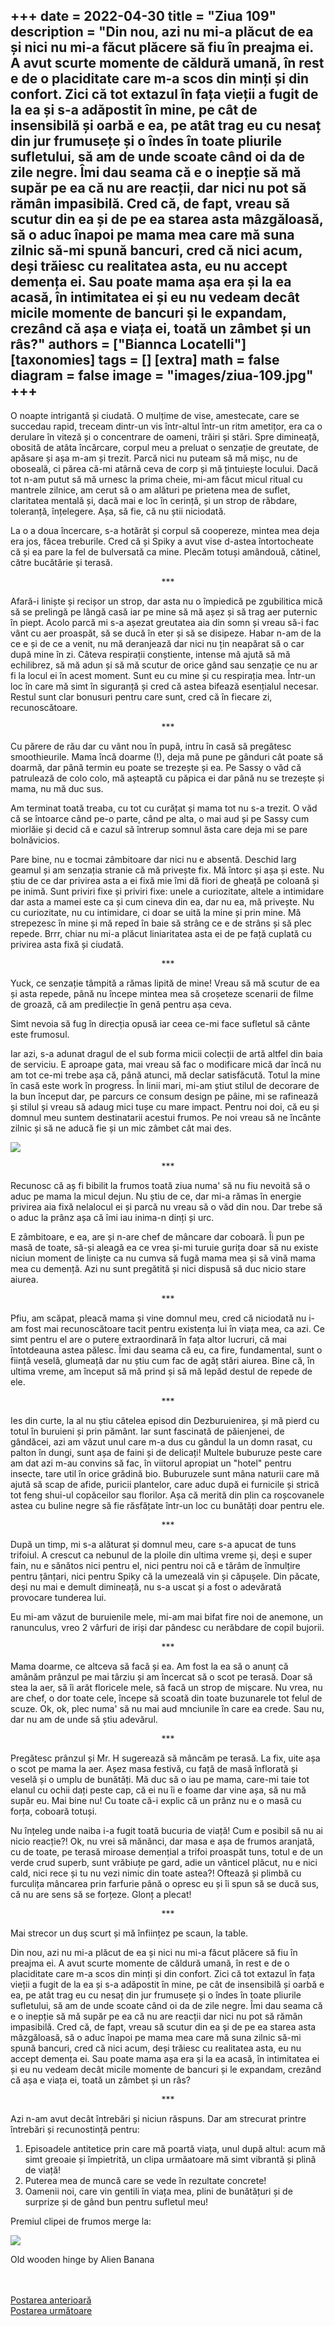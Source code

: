 
+++
date = 2022-04-30
title = "Ziua 109"
description = "Din nou, azi nu mi-a plăcut de ea și nici nu mi-a făcut plăcere să fiu în preajma ei. A avut scurte momente de căldură umană, în rest e de o placiditate care m-a scos din minți și din confort. Zici că tot extazul în fața vieții a fugit de la ea și s-a adăpostit în mine, pe cât de insensibilă și oarbă e ea, pe atât trag eu cu nesaț din jur frumusețe și o îndes în toate pliurile sufletului, să am de unde scoate când oi da de zile negre. Îmi dau seama că e o inepție să mă supăr pe ea că nu are reacții, dar nici nu pot să rămân impasibilă. Cred că, de fapt, vreau să scutur din ea și de pe ea starea asta mâzgăloasă, să o aduc înapoi pe mama mea care mă suna zilnic să-mi spună bancuri, cred că nici acum, deși trăiesc cu realitatea asta, eu nu accept demența ei. Sau poate mama așa era și la ea acasă, în intimitatea ei și eu nu vedeam decât micile momente de bancuri și le expandam, crezând că așa e viața ei, toată un zâmbet și un râs?"
authors = ["Biannca Locatelli"]
[taxonomies]
tags = []
[extra]
math = false
diagram = false
image = "images/ziua-109.jpg"
+++
---

O noapte intrigantă și ciudată. O mulțime de vise, amestecate, care se succedau rapid, treceam dintr-un vis într-altul într-un ritm ametițor, era ca o derulare în viteză și o concentrare de oameni, trăiri și stări. Spre dimineață, obosită de atâta încărcare, corpul meu a preluat o senzație de greutate, de apăsare și așa m-am și trezit. Parcă nici nu puteam să mă mișc, nu de oboseală, ci părea că-mi atârnă ceva de corp și mă țintuiește locului. Dacă tot n-am putut să mă urnesc la prima cheie, mi-am făcut micul ritual cu mantrele zilnice, am cerut să o am alături pe prietena mea de suflet, claritatea mentală și, dacă mai e loc în cerință, și un strop de răbdare, toleranță, înțelegere. Așa, să fie, că nu știi niciodată.

La o a doua încercare, s-a hotărât și corpul să coopereze, mintea mea deja era jos, făcea treburile. Cred că și Spiky a avut vise d-astea întortocheate că și ea pare la fel de bulversată ca mine. Plecăm totuși amândouă, cătinel, către bucătărie și terasă.

<p style="text-align: center;">***</p>

Afară-i liniște și recișor un strop, dar asta nu o împiedică pe zgubilitica mică să se prelingă pe lângă casă iar pe mine să mă așez și să trag aer puternic în piept. Acolo parcă mi s-a așezat greutatea aia din somn și vreau să-i fac vânt cu aer proaspăt, să se ducă în eter și să se disipeze. Habar n-am de la ce e și de ce a venit, nu mă deranjează dar nici nu țin neapărat să o car după mine în zi. Câteva respirații conștiente, intense mă ajută să mă echilibrez, să mă adun și să mă scutur de orice gând sau senzație ce nu ar fi la locul ei în acest moment. Sunt eu cu mine și cu respirația mea. Într-un loc în care mă simt în siguranță și cred că astea bifează esențialul necesar. Restul sunt clar bonusuri pentru care sunt, cred că în fiecare zi, recunoscătoare.

<p style="text-align: center;">***</p>

Cu părere de rău dar cu vânt nou în pupă, intru în casă să pregătesc smoothieurile. Mama încă doarme (!), deja mă pune pe gânduri cât poate să doarmă, dar până termin eu poate se trezește și ea. Pe Sassy o văd că patrulează de colo colo, mă așteaptă cu păpica ei dar până nu se trezește și mama, nu mă duc sus.

Am terminat toată treaba, cu tot cu curățat și mama tot nu s-a trezit. O văd că se întoarce când pe-o parte, când pe alta, o mai aud și pe Sassy cum miorlăie și decid că e cazul să întrerup somnul ăsta care deja mi se pare bolnăvicios.

Pare bine, nu e tocmai zâmbitoare dar nici nu e absentă. Deschid larg geamul și am senzația stranie că mă privește fix. Mă întorc și așa și este. Nu știu de ce dar privirea asta a ei fixă mie îmi dă fiori de gheață pe coloană și pe inimă. Sunt priviri fixe și priviri fixe: unele a curiozitate, altele a intimidare dar asta a mamei este ca și cum cineva din ea, dar nu ea, mă privește. Nu cu curiozitate, nu cu intimidare, ci doar se uită la mine și prin mine. Mă strepezesc în mine și mă reped în baie să strâng ce e de strâns și să plec repede. Brrr, chiar nu mi-a plăcut liniaritatea asta ei de pe față cuplată cu privirea asta fixă și ciudată.

<p style="text-align: center;">***</p>

Yuck, ce senzație tâmpită a rămas lipită de mine! Vreau să mă scutur de ea și asta repede, până nu începe mintea mea să croșeteze scenarii de filme de groază, că am predilecție în genă pentru așa ceva.

Simt nevoia să fug în direcția opusă iar ceea ce-mi face sufletul să cânte este frumosul.

Iar azi, s-a adunat dragul de el sub forma micii colecții de artă altfel din baia de serviciu. E aproape gata, mai vreau să fac o modificare mică dar încă nu am tot ce-mi trebe așa că, până atunci, mă declar satisfăcută. Totul la mine în casă este work în progress. În linii mari, mi-am știut stilul de decorare de la bun început dar, pe parcurs ce consum design pe pâine, mi se rafinează și stilul și vreau să adaug mici tușe cu mare impact. Pentru noi doi, că eu și domnul meu suntem destinatarii acestui frumos. Pe noi vreau să ne încânte zilnic și să ne aducă fie și un mic zâmbet cât mai des.

<div class="flex justify-center">
  <img src="images/tablouri-5-576x1024.jpeg" />
</div>

<p style="text-align: center;">***</p>

Recunosc că aș fi bibilit la frumos toată ziua numa' să nu fiu nevoită să o aduc pe mama la micul dejun. Nu știu de ce, dar mi-a rămas în energie privirea aia fixă nelalocul ei și parcă nu vreau să o văd din nou. Dar trebe să o aduc la prânz așa că îmi iau inima-n dinți și urc.

E zâmbitoare, e ea, are și n-are chef de mâncare dar coboară. Îi pun pe masă de toate, să-și aleagă ea ce vrea și-mi turuie gurița doar să nu existe niciun moment de liniște ca nu cumva să fugă mama mea și să vină mama mea cu demență. Azi nu sunt pregătită și nici dispusă să duc nicio stare aiurea.

<p style="text-align: center;">***</p>

Pfiu, am scăpat, pleacă mama și vine domnul meu, cred că niciodată nu i-am fost mai recunoscătoare tacit pentru existența lui în viața mea, ca azi. Ce simt pentru el are o putere extraordinară în fața altor lucruri, că mai întotdeauna astea pălesc. Îmi dau seama că eu, ca fire, fundamental, sunt o ființă veselă, glumeață dar nu știu cum fac de agăț stări aiurea. Bine că, în ultima vreme, am început să mă prind și să mă lepăd destul de repede de ele.

<p style="text-align: center;">***</p>

Ies din curte, la al nu știu câtelea episod din Dezburuienirea, și mă pierd cu totul în buruieni și prin pământ. Iar sunt fascinată de păienjenei, de gândăcei, azi am văzut unul care m-a dus cu gândul la un domn rasat, cu palton în dungi, sunt așa de faini și de delicați! Multele buburuze peste care am dat azi m-au convins să fac, în viitorul apropiat un "hotel" pentru insecte, tare util în orice grădină bio. Buburuzele sunt mâna naturii care mă ajută să scap de afide, puricii plantelor, care aduc după ei furnicile și strică tot feng shui-ul copăceilor sau florilor. Așa că merită din plin ca roșcovanele astea cu buline negre să fie răsfățate într-un loc cu bunătăți doar pentru ele.

<p style="text-align: center;">***</p>

După un timp, mi s-a alăturat și domnul meu, care s-a apucat de tuns trifoiul. A crescut ca nebunul de la ploile din ultima vreme și, deși e super fain, nu e sănătos nici pentru el, nici pentru noi că e tărâm de înmulțire pentru țânțari, nici pentru Spiky că la umezeală vin și căpușele. Din păcate, deși nu mai e demult dimineață, nu s-a uscat și a fost o adevărată provocare tunderea lui.

Eu mi-am văzut de buruienile mele, mi-am mai bifat fire noi de anemone, un ranunculus, vreo 2 vârfuri de iriși dar pândesc cu nerăbdare de copil bujorii.

<p style="text-align: center;">***</p>

Mama doarme, ce altceva să facă și ea. Am fost la ea să o anunț că amânăm prânzul pe mai târziu și am încercat să o scot pe terasă. Doar să stea la aer, să îi arăt floricele mele, să facă un strop de mișcare. Nu vrea, nu are chef, o dor toate cele, începe să scoată din toate buzunarele tot felul de scuze. Ok, ok, plec numa' să nu mai aud mnciunile în care ea crede. Sau nu, dar nu am de unde să știu adevărul.

<p style="text-align: center;">***</p>

Pregătesc prânzul și Mr. H sugerează să mâncăm pe terasă. La fix, uite așa o scot pe mama la aer. Așez masa festivă, cu față de masă înflorată și veselă și o umplu de bunătăți. Mă duc să o iau pe mama, care-mi taie tot elanul cu ochii dați peste cap, că ei nu îi e foame dar vine așa, să nu mă supăr eu. Mai bine nu! Cu toate că-i explic că un prânz nu e o masă cu forța, coboară totuși.

Nu înțeleg unde naiba i-a fugit toată bucuria de viață! Cum e posibil să nu ai nicio reacție?! Ok, nu vrei să mănânci, dar masa e așa de frumos aranjată, cu de toate, pe terasă miroase demențial a trifoi proaspăt tuns, totul e de un verde crud superb, sunt vrăbiuțe pe gard, adie un vânticel plăcut, nu e nici cald, nici rece și tu nu vezi nimic din toate astea?! Oftează și plimbă cu furculița mâncarea prin farfurie până o opresc eu și îi spun să se ducă sus, că nu are sens să se forțeze. Glonț a plecat!

<p style="text-align: center;">***</p>

Mai strecor un duș scurt și mă înființez pe scaun, la table.

Din nou, azi nu mi-a plăcut de ea și nici nu mi-a făcut plăcere să fiu în preajma ei. A avut scurte momente de căldură umană, în rest e de o placiditate care m-a scos din minți și din confort. Zici că tot extazul în fața vieții a fugit de la ea și s-a adăpostit în mine, pe cât de insensibilă și oarbă e ea, pe atât trag eu cu nesaț din jur frumusețe și o îndes în toate pliurile sufletului, să am de unde scoate când oi da de zile negre. Îmi dau seama că e o inepție să mă supăr pe ea că nu are reacții dar nici nu pot să rămân impasibilă. Cred că, de fapt, vreau să scutur din ea și de pe ea starea asta mâzgăloasă, să o aduc înapoi pe mama mea care mă suna zilnic să-mi spună bancuri, cred că nici acum, deși trăiesc cu realitatea asta, eu nu accept demența ei. Sau poate mama așa era și la ea acasă, în intimitatea ei și eu nu vedeam decât micile momente de bancuri și le expandam, crezând că așa e viața ei, toată un zâmbet și un râs?

<p style="text-align: center;">***</p>

Azi n-am avut decât întrebări și niciun răspuns. Dar am strecurat printre întrebări și recunostință pentru:
1. Episoadele antitetice prin care mă poartă viața, unul după altul: acum mă simt greoaie și împietrită, un clipa urmăatoare mă simt vibrantă și plină de viață!
2. Puterea mea de muncă care se vede în rezultate concrete!
3. Oamenii noi, care vin gentili în viața mea, plini de bunătățuri și de surprize și de gând bun pentru sufletul meu!

Premiul clipei de frumos merge la:

<div class="flex justify-center">
  <img src="images/old-wooden-hinge.jpeg" />
</div>

Old wooden hinge by Alien Banana

<br/>

<br/>

<div class="flex justify-between">
  <div>
    <a href="/blog/ziua-108/">Postarea anterioară</a>
  </div>
  <div>
    <a href="/blog/ziua-110/">Postarea următoare</a>
  </div>
</div>
